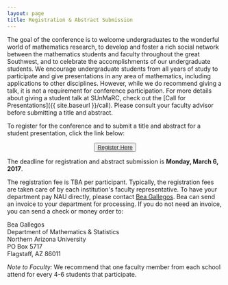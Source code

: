 ```yaml
---
layout: page
title: Registration & Abstract Submission
---
```


The goal of the conference is to welcome undergraduates to the wonderful world of mathematics research, to develop and foster a rich social network between the mathematics students and faculty throughout the great Southwest, and to celebrate the accomplishments of our undergraduate students. We encourage undergraduate students from all years of study to participate and give presentations in any area of mathematics, including applications to other disciplines.  However, while we do recommend giving a talk, it is not a requirement for conference participation. For more details about giving a student talk at SUnMaRC, check out the [Call for Presentations]({{ site.baseurl }}/call). Please consult your faculty advisor before submitting a title and abstract.

<p>To register for the conference and to submit a title and abstract for a student presentation, click the link below:</p>

<p>
<center>
<button class="button"><a href="https://docs.google.com/forms/d/e/1FAIpQLSf1aZG4ASJQ8EABRzNihwEokNmRRs9eiDKxTOps4isR26xJMw/viewform">Register Here</a></button>
</center>
</p>

<p>The deadline for registration and abstract submission is <b>Monday, March 6, 2017</b>.</p>

The registration fee is TBA per participant. Typically, the registration fees are taken care of by each institution's faculty representative. To have your department pay NAU directly, please contact [Bea Gallegos](mailto:Beatrice.Gallegos@nau.edu). Bea can send an invoice to your department for processing. If you do not need an invoice, you can send a check or money order to:

<p>
Bea Gallegos<br />
Department of Mathematics &amp; Statistics<br />
Northern Arizona University<br />
PO Box 5717<br />
Flagstaff,  AZ  86011
</p>

*Note to Faculty:* We recommend that one faculty member from each school attend for every 4-6 students that participate.
